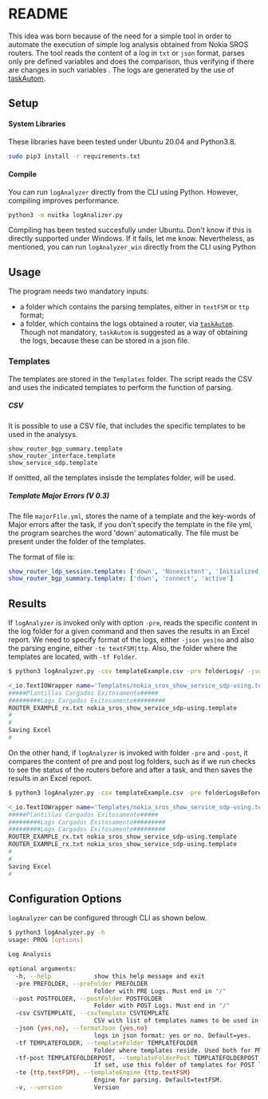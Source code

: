 # README #

This idea was born because of the need for a simple tool in order to automate the execution of simple log analysis obtained from Nokia SROS routers. The tool reads the content of a log in `txt` or `json` format, parses only pre defined variables and does the comparison, thus verifying if there are changes in such variables . The logs are generated by the use of [taskAutom](https://github.com/laimaretto/taskAutom).

## Setup ##

#### System Libraries
These libraries have been tested under Ubuntu 20.04 and Python3.8.

```bash
sudo pip3 install -r requirements.txt
```

#### Compile
You can run `logAnalyzer` directly from the CLI using Python. However, compiling improves performance.

```bash
python3 -m nuitka logAnalizer.py
```
Compiling has been tested succesfully under Ubuntu. Don't know if this is directly supported under Windows. If it fails, let me know. Nevertheless, as mentioned, you can run `logAnalyzer_win` directly from the CLI using Python

## Usage

The program needs two mandatory inputs:
  - a folder which contains the parsing templates, either in `textFSM` or `ttp` format;
  - a folder, which contains the logs obtained a router, via [`taskAutom`](https://github.com/laimaretto/taskAutom). Though not mandatory, `taskAutom` is suggested as a way of obtaining the logs, because these can be stored in a json file.

### Templates

The templates are stored in the `Templates` folder. The script reads the CSV and uses the indicated templates to perform the function of parsing.

##### CSV

It is possible to use a CSV file, that includes the specific templates to be used in the analysys.

```csv
show_router_bgp_summary.template
show_router_interface.template
show_service_sdp.template
```
If omitted, all the templates insisde the templates folder, will be used.

##### Template Major Errors (V 0.3)

The file `majorFile.yml`, stores the name of a template and the key-words of Major errors after the task, if you don't specify the template in the file yml, the program searches the word 'down' automatically. The file must be present under the folder of the templates.

The format of file is:

```yml
show_router_ldp_session.template: ['down', 'Nonexistent', 'Initialized', 'OpenRecv', 'OpenSent']
show_router_bgp_summary.template: ['down', 'connect', 'active']
```

## Results

If `logAnalyzer` is invoked only with option `-pre`, reads the specific content in the log folder for a given command and then saves the results in an Excel report. We need to specify format of the logs, either `-json yes|no` and also the parsing engine, either `-te textFSM|ttp`. Also, the folder where the templates are located, with `-tf Folder`.

```bash
$ python3 logAnalyzer.py -csv templateExample.csv -pre folderLogs/ -json yes -te ttp -tf TemplatesTTP/

<_io.TextIOWrapper name='Templates/nokia_sros_show_service_sdp-using.template' mode='r' encoding='UTF-8'>
#####Plantillas Cargadas Exitosamente#####
#########Logs Cargados Exitosamente#########
ROUTER_EXAMPLE_rx.txt nokia_sros_show_service_sdp-using.template
#
#
Saving Excel
#
```
On the other hand, if `logAnalyzer` is invoked with folder `-pre` and `-post`, it compares the content of pre and post log folders, such as if we run checks to see the status of the routers before and after a task, and then saves the results in an Excel report.

```bash
$ python3 logAnalyzer.py -csv templateExample.csv -pre folderLogsBefore/ -post folderLogsAfter/ -json yes --te textFSM -tf TemplatesFSM/

<_io.TextIOWrapper name='Templates/nokia_sros_show_service_sdp-using.template' mode='r' encoding='UTF-8'>
#####Plantillas Cargadas Exitosamente#####
#########Logs Cargados Exitosamente#########
#########Logs Cargados Exitosamente#########
ROUTER_EXAMPLE_rx.txt nokia_sros_show_service_sdp-using.template
ROUTER_EXAMPLE_rx.txt nokia_sros_show_service_sdp-using.template
#
#
Saving Excel
#
```

## Configuration Options

`logAnalyzer` can be configured through CLI as shown below.

```bash
$ python3 logAnalyzer.py -h
usage: PROG [options]

Log Analysis

optional arguments:
  -h, --help            show this help message and exit
  -pre PREFOLDER, --preFolder PREFOLDER
                        Folder with PRE Logs. Must end in "/"
  -post POSTFOLDER, --postFolder POSTFOLDER
                        Folder with POST Logs. Must end in "/"
  -csv CSVTEMPLATE, --csvTemplate CSVTEMPLATE
                        CSV with list of templates names to be used in parsing. If the file is omitted, then all the templates inside --templateFolder, will be considered for parsing. Default=None.
  -json {yes,no}, --formatJson {yes,no}
                        logs in json format: yes or no. Default=yes.
  -tf TEMPLATEFOLDER, --templateFolder TEMPLATEFOLDER
                        Folder where templates reside. Used both for PRE and POST logs. Default=Templates/
  -tf-post TEMPLATEFOLDERPOST, --templateFolderPost TEMPLATEFOLDERPOST
                        If set, use this folder of templates for POST logs. Default=Templates/
  -te {ttp,textFSM}, --templateEngine {ttp,textFSM}
                        Engine for parsing. Default=textFSM.
  -v, --version         Version


```
